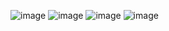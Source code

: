 ![image](https://github.com/Sh1Ze96/Diplom/assets/97594421/63aecbef-e674-4527-9fe7-65c939f91958)
![image](https://github.com/Sh1Ze96/Diplom/assets/97594421/c60de5d6-eda0-4e7b-8401-7bd2776588d2)
![image](https://github.com/Sh1Ze96/Diplom/assets/97594421/4db8db72-425d-4b90-ac00-f9953eb28c85)
![image](https://github.com/Sh1Ze96/Diplom/assets/97594421/93b075de-9401-47c5-a7b9-b01645e1eff7)

